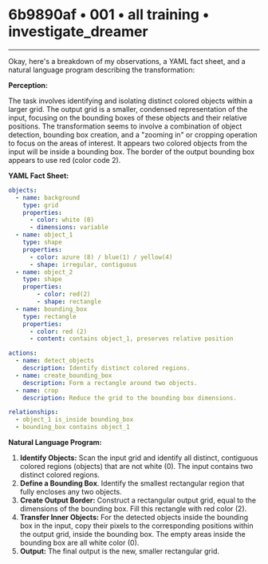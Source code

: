 # 6b9890af • 001 • all training • investigate_dreamer

---
Okay, here's a breakdown of my observations, a YAML fact sheet, and a natural language program describing the transformation:

**Perception:**

The task involves identifying and isolating distinct colored objects within a larger grid. The output grid is a smaller, condensed representation of the input, focusing on the bounding boxes of these objects and their relative positions. The transformation seems to involve a combination of object detection, bounding box creation, and a "zooming in" or cropping operation to focus on the areas of interest. It appears two colored objects from the input will be inside a bounding box. The border of the output bounding box appears to use red (color code 2).

**YAML Fact Sheet:**



```yaml
objects:
  - name: background
    type: grid
    properties:
      - color: white (0)
      - dimensions: variable
  - name: object_1
    type: shape
    properties:
      - color: azure (8) / blue(1) / yellow(4)
      - shape: irregular, contiguous
  - name: object_2
    type: shape
    properties:
        - color: red(2)
        - shape: rectangle
  - name: bounding_box
    type: rectangle
    properties:
      - color: red (2)
      - content: contains object_1, preserves relative position

actions:
  - name: detect_objects
    description: Identify distinct colored regions.
  - name: create_bounding_box
    description: Form a rectangle around two objects.
  - name: crop
    description: Reduce the grid to the bounding box dimensions.

relationships:
  - object_1 is_inside bounding_box
  - bounding_box contains object_1

```



**Natural Language Program:**

1.  **Identify Objects:** Scan the input grid and identify all distinct, contiguous colored regions (objects) that are not white (0). The input contains two distinct colored regions.
2.  **Define a Bounding Box**. Identify the smallest rectangular region that fully encloses any two objects.
3. **Create Output Border:** Construct a rectangular output grid, equal to the dimensions of the bounding box. Fill this rectangle with red color (2).
4.  **Transfer Inner Objects:** For the detected objects inside the bounding box in the input, copy their pixels to the corresponding positions within the output grid, inside the bounding box. The empty areas inside the bounding box are all white color (0).
5.  **Output:** The final output is the new, smaller rectangular grid.

